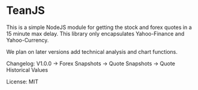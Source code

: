 ﻿# TeanJS

This is a simple NodeJS module for getting the stock and forex quotes in a 15 minute max delay.
This library only encapsulates Yahoo-Finance and Yahoo-Currency.

We plan on later versions add technical analysis and chart functions.

Changelog:
V1.0.0
	-> Forex Snapshots
	-> Quote Snapshots
	-> Quote Historical Values

License: MIT